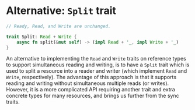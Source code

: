 # Alternative: `Split` trait

```rust
// Ready, Read, and Write are unchanged.

trait Split: Read + Write {
    async fn split(&mut self) -> (impl Read + '_, impl Write + '_)
}
```

An alternative to implementing the `Read` and `Write` traits on reference types to support simultaneous reading and writing, is to have a `Split` trait which is used to split a resource into a reader and writer (which implement `Read` and `Write`, respectively). The advantage of this approach is that it supports reading and writing without simultaneous multiple reads (or writes). However, it is a more complicated API requiring another trait and extra concrete types for many resources, and brings us further from the sync traits.

